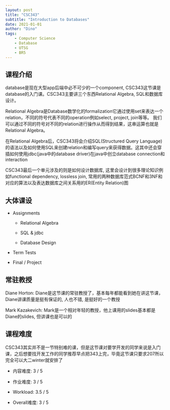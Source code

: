 ```yaml
---
layout: post
title: "CSC343"
subtitle: "Introduction to Databases"
date: 2021-01-01
author: "Dino"
tags:
    - Computer Science
    - Database
    - UTSG
    - BR5
---
```

## 课程介绍
database是现在大型app后端中必不可少的一个component, CSC343这节课是database的入门课。CSC343主要讲三个东西Relational Algebra, SQL和数据库设计。

Relational Algebra是Database数学化的formalization它通过使用set来表达一个relation，不同的符号代表不同的operation例如select, project, join等等。
我们可以通过不同的符号对不同的relation进行操作从而得到结果，这串运算也就是Relational Algebra。

在Relational Algebra后，CSC343将会介绍SQL(Structured Query Language)的语法以及如何使用SQL来创建relation和编写query来获得数据。这其中还会穿插如何使用jdbc(java中的database 
driver)在java中创立database connection和interaction

CSC343最后一个单元涉及的则是如何设计数据库, 这里会设计到很多理论知识例如functional dependency, lossless join, 常用的两种数据库范式BCNF和3NF和对应的算法以及表达数据库之间关系用的ER(Entity Relation)图

## 大体课设
- Assignments
    + Relational Algebra
    
    + SQL & jdbc
    
    + Database Design

- Term Tests

- Final / Project

## 常驻教授
Diane Horton: Diane是这节课的常驻教授了，基本每年都能看到她在讲这节课，Diane讲课质量是挺有保证的, 人也不错, 是挺好的一个教授

Mark Kazakevich: Mark是一个相对年轻的教授，他上课用的slides基本都是Diane的slides, 但讲课也是可以的

## 课程难度
CSC343其实并不是一节特别难的课，但是这节课对要学开发的同学来说是入门课，之后想要找开发工作的同学推荐早点把343上完，毕竟这节课只要求207所以完全可以大二winter就安排了

- 内容难度: 3 / 5

- 作业难度: 3 / 5

- Workload: 3.5 / 5

- Overall难度: 3 / 5
